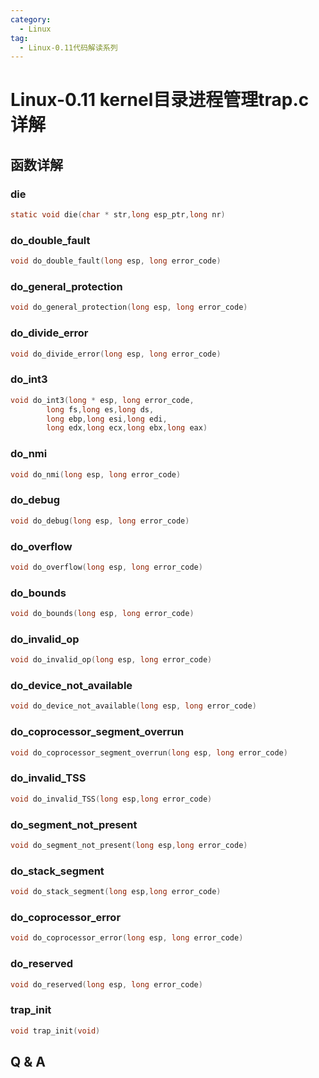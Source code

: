 ```yaml
---
category:
  - Linux
tag:
  - Linux-0.11代码解读系列
---
```



# Linux-0.11 kernel目录进程管理trap.c详解

## 函数详解

### die
```c
static void die(char * str,long esp_ptr,long nr)
```

### do_double_fault
```c
void do_double_fault(long esp, long error_code)
```

### do_general_protection
```c
void do_general_protection(long esp, long error_code)
```


### do_divide_error
```c
void do_divide_error(long esp, long error_code)
```

### do_int3
```c
void do_int3(long * esp, long error_code,
		long fs,long es,long ds,
		long ebp,long esi,long edi,
		long edx,long ecx,long ebx,long eax)
``` 

### do_nmi
```c
void do_nmi(long esp, long error_code)
```

### do_debug
```c
void do_debug(long esp, long error_code)
```

### do_overflow
```c
void do_overflow(long esp, long error_code)
```
### do_bounds
```c
void do_bounds(long esp, long error_code)
```

### do_invalid_op
```c
void do_invalid_op(long esp, long error_code)
```

### do_device_not_available
```c
void do_device_not_available(long esp, long error_code)
```

### do_coprocessor_segment_overrun
```c
void do_coprocessor_segment_overrun(long esp, long error_code)
```

### do_invalid_TSS
```c
void do_invalid_TSS(long esp,long error_code)
```

### do_segment_not_present
```c
void do_segment_not_present(long esp,long error_code)
```

### do_stack_segment
```c
void do_stack_segment(long esp,long error_code)
```

### do_coprocessor_error
```c
void do_coprocessor_error(long esp, long error_code)
```

### do_reserved
```c
void do_reserved(long esp, long error_code)
```

### trap_init
```c
void trap_init(void)
```

## Q & A